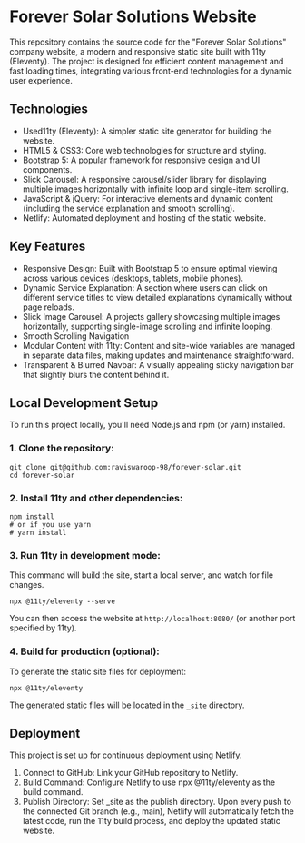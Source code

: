 # Forever Solar Solutions Website
This repository contains the source code for the "Forever Solar Solutions" company website, a modern and responsive static site built with 11ty (Eleventy). The project is designed for efficient content management and fast loading times, integrating various front-end technologies for a dynamic user experience.

## Technologies 
* Used11ty (Eleventy): A simpler static site generator for building the website.
* HTML5 & CSS3: Core web technologies for structure and styling.
* Bootstrap 5: A popular framework for responsive design and UI components.
* Slick Carousel: A responsive carousel/slider library for displaying multiple images horizontally with infinite loop and single-item scrolling.
* JavaScript & jQuery: For interactive elements and dynamic content (including the service explanation and smooth scrolling).
* Netlify: Automated deployment and hosting of the static website.

## Key Features
* Responsive Design: Built with Bootstrap 5 to ensure optimal viewing across various devices (desktops, tablets, mobile phones).
* Dynamic Service Explanation: A section where users can click on different service titles to view detailed explanations dynamically without page reloads.
* Slick Image Carousel: A projects gallery showcasing multiple images horizontally, supporting single-image scrolling and infinite looping.
* Smooth Scrolling Navigation
* Modular Content with 11ty: Content and site-wide variables are managed in separate data files, making updates and maintenance straightforward.
* Transparent & Blurred Navbar: A visually appealing sticky navigation bar that slightly blurs the content behind it.

## Local Development Setup
To run this project locally, you'll need Node.js and npm (or yarn) installed.
### 1. Clone the repository:
```
git clone git@github.com:raviswaroop-98/forever-solar.git
cd forever-solar
```
### 2. Install 11ty and other dependencies:
```
npm install
# or if you use yarn
# yarn install
```
### 3. Run 11ty in development mode:
This command will build the site, start a local server, and watch for file changes.
```
npx @11ty/eleventy --serve
```
You can then access the website at `http://localhost:8080/` (or another port specified by 11ty).

### 4. Build for production (optional):
To generate the static site files for deployment:
```
npx @11ty/eleventy
```
The generated static files will be located in the `_site` directory.

## Deployment
This project is set up for continuous deployment using Netlify.
1. Connect to GitHub: Link your GitHub repository to Netlify.
2. Build Command: Configure Netlify to use npx @11ty/eleventy as the build command.
3. Publish Directory: Set _site as the publish directory.
Upon every push to the connected Git branch (e.g., main), Netlify will automatically fetch the latest code, run the 11ty build process, and deploy the updated static website.

<!-- ## Contributing
Feel free to fork this repository, make changes, and submit pull requests. For major changes, please open an issue first to discuss what you would like to change. -->